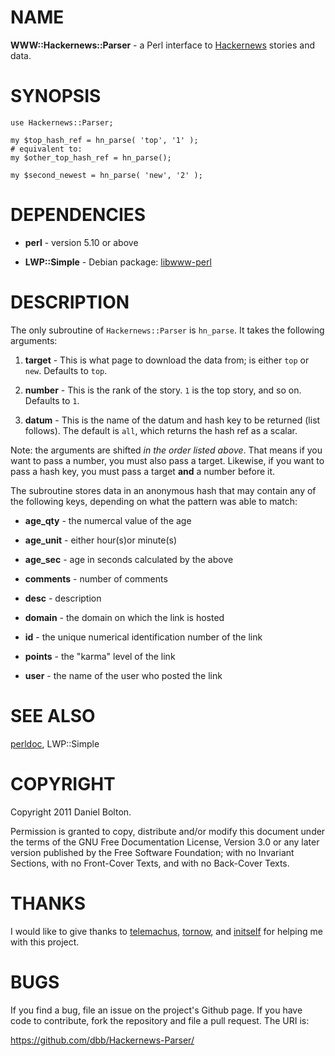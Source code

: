 # NAME

**WWW::Hackernews::Parser** - a Perl interface to [Hackernews](http://news.ycombinator.com/) stories and data.

# SYNOPSIS

    use Hackernews::Parser;

    my $top_hash_ref = hn_parse( 'top', '1' );
    # equivalent to:
    my $other_top_hash_ref = hn_parse();

    my $second_newest = hn_parse( 'new', '2' );

# DEPENDENCIES


* **perl** - version 5.10 or above

* **LWP::Simple** - Debian package: [libwww-perl](http://packages.debian.org/stable/libwww-perl)


# DESCRIPTION

The only subroutine of `Hackernews::Parser` is `hn_parse`. It takes the following arguments:

1. **target** - This is what page to download the data from; is either `top` or `new`. Defaults to `top`.

2. **number** - This is the rank of the story. `1` is the top story, and so on. Defaults to `1`.

3. **datum** - This is the name of the datum and hash key to be returned (list follows). The default is `all`, which returns the hash ref as a scalar.

Note: the arguments are shifted _in the order listed above_. That means if you want to pass a number, you must also pass a target. Likewise, if you want to pass a hash key, you must pass a target **and** a number before it.

The subroutine stores data in an anonymous hash that may contain any of the following keys, depending on what the pattern was able to match:

* **age\_qty** - the numercal value of the age

* **age\_unit** - either hour(s)or minute(s)

* **age\_sec** - age in seconds calculated by the above

* **comments** - number of comments

* **desc** - description

* **domain** - the domain on which the link is hosted

* **id** - the unique numerical identification number of the link

* **points** - the "karma" level of the link

* **user** - the name of the user who posted the link

# SEE ALSO

[perldoc](http://perldoc.perl.org/perldoc.html), LWP::Simple

# COPYRIGHT

Copyright 2011 Daniel Bolton.

Permission is granted to copy, distribute and/or modify this 
document under the terms of the GNU Free Documentation 
License, Version 3.0 or any later version published by the 
Free Software Foundation; with no Invariant Sections, with 
no Front-Cover Texts, and with no Back-Cover Texts.

# THANKS

I would like to give thanks to [telemachus](https://github.com/telemachus), [tornow](https://github.com/tornow), and [initself](http://blogs.perl.org/users/initself/) for helping me with this project.

# BUGS

If you find a bug, file an issue on the project's Github page. If you have code to contribute, fork the repository and file a pull request. The URI is:

<https://github.com/dbb/Hackernews-Parser/>

